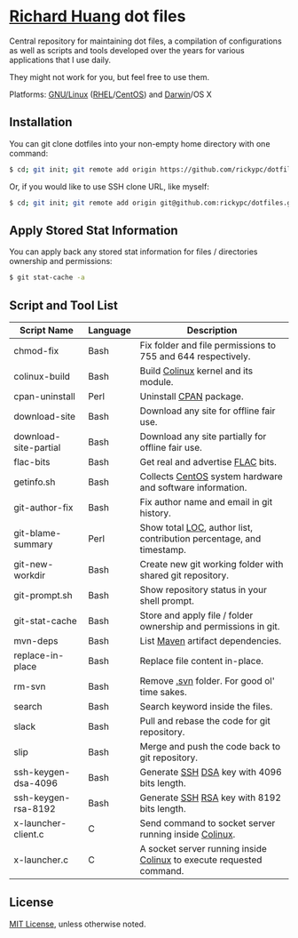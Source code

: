 [Richard Huang](http://richardhuang.me) dot files
=================================================

Central repository for maintaining dot files, a compilation of configurations as well as scripts and tools developed over the years for various applications that I use daily.

They might not work for you, but feel free to use them.

Platforms: [GNU/Linux](https://www.gnu.org/gnu/linux-and-gnu.en.html) ([RHEL](https://en.wikipedia.org/wiki/Red_Hat_Enterprise_Linux)/[CentOS](https://www.centos.org/)) and [Darwin](https://en.wikipedia.org/wiki/Darwin_(operating_system))/OS X

Installation
-
You can git clone dotfiles into your non-empty home directory with one command:

```bash
$ cd; git init; git remote add origin https://github.com/rickypc/dotfiles.git; git pull
```

Or, if you would like to use SSH clone URL, like myself:

```bash
$ cd; git init; git remote add origin git@github.com:rickypc/dotfiles.git; git pull
```

Apply Stored Stat Information
-
You can apply back any stored stat information for files / directories ownership and permissions:

```bash
$ git stat-cache -a
```

Script and Tool List
-

Script Name           | Language | Description
----------------------|----------|------------
chmod-fix             | Bash     | Fix folder and file permissions to 755 and 644 respectively.
colinux-build         | Bash     | Build [Colinux](https://en.wikipedia.org/wiki/Cooperative_Linux) kernel and its module.
cpan-uninstall        | Perl     | Uninstall [CPAN](https://en.wikipedia.org/wiki/CPAN) package.
download-site         | Bash     | Download any site for offline fair use.
download-site-partial | Bash     | Download any site partially for offline fair use.
flac-bits             | Bash     | Get real and advertise [FLAC](https://en.wikipedia.org/wiki/FLAC) bits.
getinfo.sh            | Bash     | Collects [CentOS](https://www.centos.org/) system hardware and software information.
git-author-fix        | Bash     | Fix author name and email in git history.
git-blame-summary     | Perl     | Show total [LOC](https://en.wikipedia.org/wiki/Source_lines_of_code), author list, contribution percentage, and timestamp.
git-new-workdir       | Bash     | Create new git working folder with shared git repository.
git-prompt.sh         | Bash     | Show repository status in your shell prompt.
git-stat-cache        | Bash     | Store and apply file / folder ownership and permissions in git.
mvn-deps              | Bash     | List [Maven](https://en.wikipedia.org/wiki/Apache_Maven) artifact dependencies.
replace-in-place      | Bash     | Replace file content in-place.
rm-svn                | Bash     | Remove [.svn](https://en.wikipedia.org/wiki/Apache_Subversion) folder. For good ol' time sakes.
search                | Bash     | Search keyword inside the files. 
slack                 | Bash     | Pull and rebase the code for git repository.
slip                  | Bash     | Merge and push the code back to git repository.
ssh-keygen-dsa-4096   | Bash     | Generate [SSH](https://en.wikipedia.org/wiki/Secure_Shell) [DSA](https://en.wikipedia.org/wiki/Digital_Signature_Algorithm) key with 4096 bits length.
ssh-keygen-rsa-8192   | Bash     | Generate [SSH](https://en.wikipedia.org/wiki/Secure_Shell) [RSA](https://en.wikipedia.org/wiki/RSA_(algorithm)) key with 8192 bits length. 
x-launcher-client.c   | C        | Send command to socket server running inside [Colinux](https://en.wikipedia.org/wiki/Cooperative_Linux).
x-launcher.c          | C        | A socket server running inside [Colinux](https://en.wikipedia.org/wiki/Cooperative_Linux) to execute requested command.

License
-
[MIT License](http://opensource.org/licenses/MIT), unless otherwise noted.
